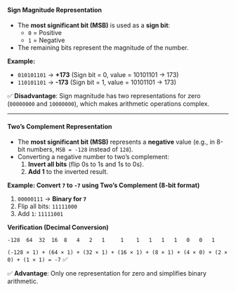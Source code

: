 #### **Sign Magnitude Representation**
- The **most significant bit (MSB)** is used as a **sign bit**:
    - `0` = Positive
    - `1` = Negative
- The remaining bits represent the magnitude of the number.

**Example:**
- `010101101` → **+173** (Sign bit = 0, value = 10101101 → 173)
- `110101101` → **-173** (Sign bit = 1, value = 10101101 → 173)

✅ **Disadvantage**: Sign magnitude has two representations for zero (`00000000` and `10000000`), which makes arithmetic operations complex.

---
#### **Two’s Complement Representation**
- The **most significant bit (MSB)** represents a **negative** value (e.g., in 8-bit numbers, `MSB = -128` instead of `128`).
- Converting a negative number to two’s complement:
    1. **Invert all bits** (flip 0s to 1s and 1s to 0s).
    2. **Add 1** to the inverted result.

**Example: Convert `7` to `-7` using Two’s Complement (8-bit format)**

1. `00000111` → **Binary for `7`**
2. Flip all bits: `11111000`
3. Add `1`: `11111001`

**Verification (Decimal Conversion)**

`-128  64  32  16  8   4   2   1     1    1   1   1   1   0   0   1`  

`(-128 × 1) + (64 × 1) + (32 × 1) + (16 × 1) + (8 × 1) + (4 × 0) + (2 × 0) + (1 × 1) = -7` ✅

✅ **Advantage**: Only one representation for zero and simplifies binary arithmetic.